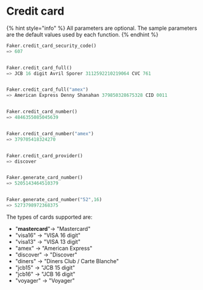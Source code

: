 # Credit card

{% hint style="info" %}
All parameters are optional. The sample parameters are the default values used by each function.
{% endhint %}

```rust
Faker.credit_card_security_code()
=> 607


Faker.credit_card_full()
=> JCB 16 digit Avril Sporer 3112592210219064 CVC 761


Faker.credit_card_full("amex")
=> American Express Denny Shanahan 379850328675328 CID 0011


Faker.credit_card_number()
=> 4846355085045639


Faker.credit_card_number("amex")
=> 379705418324270


Faker.credit_card_provider()
=> discover


Faker.generate_card_number()
=> 5205143464510379


Faker.generate_card_number("52",16)
=> 5273798972368375

```



The types of cards supported are: 

* "**mastercard**"-&gt; "Mastercard" 
* "visa16" -&gt; "VISA 16 digit" 
* "visa13" -&gt; "VISA 13 digit" 
* "amex" -&gt; "American Express"
* "discover" -&gt; "Discover" 
* "diners" -&gt; "Diners Club / Carte Blanche" 
* "jcb15" -&gt; "JCB 15 digit" 
* "jcb16" -&gt; "JCB 16 digit"
* "voyager" -&gt; "Voyager"

